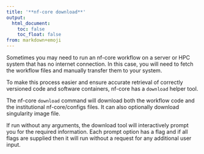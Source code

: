 ```yaml
---
title: '**nf-core download**'
output:
  html_document:
    toc: false
    toc_float: false
from: markdown+emoji
---
```


Sometimes you may need to run an nf-core workflow on a server or HPC system that has no internet connection. In this case, you will need to fetch the workflow files and manually transfer them to your system.

To make this process easier and ensure accurate retrieval of correctly versioned code and software containers, nf-core has a `download` helper tool.

The nf-core `download` command will download both the workflow code and the institutional nf-core/configs files. It can also optionally download singularity image file.

If run without any arguments, the download tool will interactively prompt you for the required information. Each prompt option has a flag and if all flags are supplied then it will run without a request for any additional user input.
